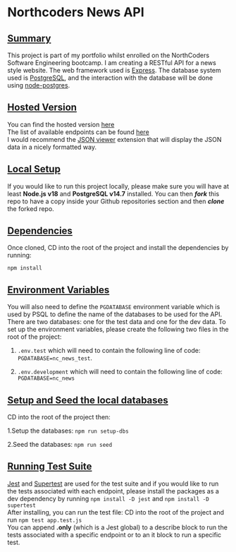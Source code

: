 # **Northcoders News API**

## <ins>Summary</ins>

This project is part of my portfolio whilst enrolled on the NorthCoders Software Engineering bootcamp. I am creating a RESTful API for a news style website. The web framework used is [Express](https://expressjs.com/). The database system used is [PostgreSQL](https://www.postgresql.org/), and the interaction with the database will be done using [node-postgres](https://node-postgres.com/). <br>

## <ins>Hosted Version</ins>

You can find the hosted version [here](https://nc-news-api-e6xe.onrender.com/) <br>
The list of available endpoints can be found [here](https://nc-news-api-e6xe.onrender.com/api) <br>
I would recommend the [JSON viewer](https://chrome.google.com/webstore/detail/json-viewer/gbmdgpbipfallnflgajpaliibnhdgobh) extension that will display the JSON data in a nicely formatted way.

## <ins>Local Setup</ins>

If you would like to run this project locally, please make sure you will have at least **Node.js v18** and **PostgreSQL v14.7** installed. You can then **_fork_** this repo to have a copy inside your Github repositories section and then **_clone_** the forked repo.

## <ins>Dependencies</ins>

Once cloned, CD into the root of the project and install the dependencies by running:

`npm install`

## <ins>Environment Variables</ins>

You will also need to define the `PGDATABASE` environment variable which is used by PSQL to define the name of the databases to be used for the API.
There are two databases: one for the test data and one for the dev data.
To set up the environment variables, please create the following two files in the root of the project:

1. `.env.test` which will need to contain the following line of code: `PGDATABASE=nc_news_test`.

2. `.env.development` which will need to contain the following line of code: `PGDATABASE=nc_news`

## <ins>Setup and Seed the local databases</ins>

CD into the root of the project then:

1.Setup the databases: `npm run setup-dbs`

2.Seed the databases: `npm run seed`

## <ins>Running Test Suite</ins>

[Jest](https://jestjs.io/) and [Supertest](https://github.com/ladjs/supertest) are used for the test suite and if you would like to run the tests associated with each endpoint, please install the packages as a dev dependency by running `npm install -D jest` and `npm install -D supertest` <br> After installing, you can run the test file: CD into the root of the project and run `npm test app.test.js` <br>
You can append **.only** (which is a Jest global) to a describe block to run the tests associated with a specific endpoint or to an it block to run a specific test.
